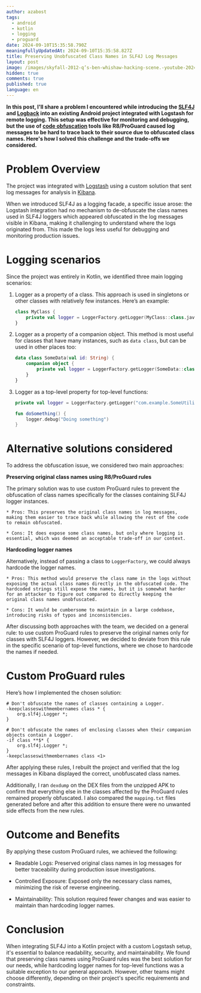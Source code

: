 ```yaml
---
author: azabost
tags:
  - android
  - kotlin
  - logging
  - proguard
date: 2024-09-10T15:35:58.790Z
meaningfullyUpdatedAt: 2024-09-10T15:35:58.827Z
title: Preserving Unobfuscated Class Names in SLF4J Log Messages
layout: post
image: /images/skyfall-2012-q’s-ben-whishaw-hacking-scene.-youtube-2024-09-10-22-28-06.png
hidden: true
comments: true
published: true
language: en
---
```

**In this post, I'll share a problem I encountered while introducing the [SLF4J](https://www.slf4j.org/) and [Logback](https://logback.qos.ch/) into an existing Android project integrated with Logstash for remote logging. This setup was effective for monitoring and debugging, but the use of [code obfuscation](https://developer.android.com/build/shrink-code) tools like R8/ProGuard caused log messages to be hard to trace back to their source due to obfuscated class names. Here's how I solved this challenge and the trade-offs we considered.**

# Problem Overview

The project was integrated with [Logstash](https://www.elastic.co/logstash) using a custom solution that sent log messages for analysis in [Kibana](https://www.elastic.co/kibana).

When we introduced SLF4J as a logging facade, a specific issue arose: the Logstash integration had no mechanism to de-obfuscate the class names used in SLF4J loggers which appeared obfuscated in the log messages visible in Kibana, making it challenging to understand where the logs originated from. This made the logs less useful for debugging and monitoring production issues.

# Logging scenarios
Since the project was entirely in Kotlin, we identified three main logging scenarios:

1. Logger as a property of a class. This approach is used in singletons or other classes with relatively few instances. Here’s an example:

    ```kotlin
    class MyClass {
        private val logger = LoggerFactory.getLogger(MyClass::class.java)
    }
    ```

2. Logger as a property of a companion object. This method is most useful for classes that have many instances, such as `data class`, but can be used in other places too:

    ```kotlin
    data class SomeData(val id: String) {
        companion object {
            private val logger = LoggerFactory.getLogger(SomeData::class.java)
        }
    }
    ```

3. Logger as a top-level property for top-level functions:

    ```kotlin
    private val logger = LoggerFactory.getLogger("com.example.SomeUtilities")
    
    fun doSomething() {
        logger.debug("Doing something")
    }
    ```

# Alternative solutions considered
To address the obfuscation issue, we considered two main approaches:

**Preserving original class names using R8/ProGuard rules**
   
The primary solution was to use custom ProGuard rules to prevent the obfuscation of class names specifically for the classes containing SLF4J logger instances.

    * Pros: This preserves the original class names in log messages, making them easier to trace back while allowing the rest of the code to remain obfuscated.

    * Cons: It does expose some class names, but only where logging is essential, which was deemed an acceptable trade-off in our context.

**Hardcoding logger names**

Alternatively, instead of passing a class to `LoggerFactory`, we could always hardcode the logger names.

    * Pros: This method would preserve the class name in the logs without exposing the actual class names directly in the obfuscated code. The hardcoded strings still expose the names, but it is somewhat harder for an attacker to figure out compared to directly keeping the original class names unobfuscated.

    * Cons: It would be cumbersome to maintain in a large codebase, introducing risks of typos and inconsistencies.

After discussing both approaches with the team, we decided on a general rule: to use custom ProGuard rules to preserve the original names only for classes with SLF4J loggers. However, we decided to deviate from this rule in the specific scenario of top-level functions, where we chose to hardcode the names if needed.

# Custom ProGuard rules
Here’s how I implemented the chosen solution:

```proguard
# Don't obfuscate the names of classes containing a Logger.
-keepclasseswithmembernames class * {
    org.slf4j.Logger *;
}

# Don't obfuscate the names of enclosing classes when their companion objects contain a Logger.
-if class **$* {
    org.slf4j.Logger *;
}
-keepclasseswithmembernames class <1>
```

After applying these rules, I rebuilt the project and verified that the log messages in Kibana displayed the correct, unobfuscated class names.

Additionally, I ran `dexdump` on the DEX files from the unzipped APK to confirm that everything else in the classes affected by the ProGuard rules remained properly obfuscated. I also compared the `mapping.txt` files generated before and after this addition to ensure there were no unwanted side effects from the new rules.

# Outcome and Benefits

By applying these custom ProGuard rules, we achieved the following:

* Readable Logs: Preserved original class names in log messages for better traceability during production issue investigations.

* Controlled Exposure: Exposed only the necessary class names, minimizing the risk of reverse engineering.

* Maintainability: This solution required fewer changes and was easier to maintain than hardcoding logger names.

# Conclusion

When integrating SLF4J into a Kotlin project with a custom Logstash setup, it's essential to balance readability, security, and maintainability. We found that preserving class names using ProGuard rules was the best solution for our needs, while hardcoding logger names for top-level functions was a suitable exception to our general approach. However, other teams might choose differently, depending on their project's specific requirements and constraints.